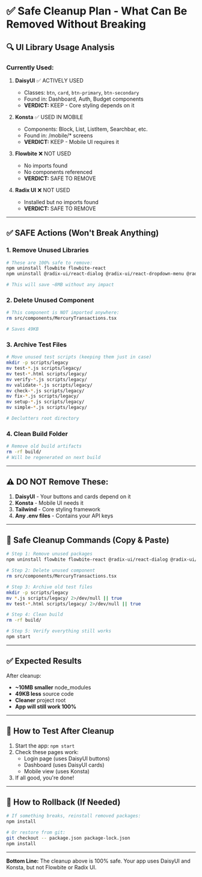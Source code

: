 # ✅ Safe Cleanup Plan - What Can Be Removed Without Breaking

## 🔍 UI Library Usage Analysis

### **Currently Used:**
1. **DaisyUI** ✅ ACTIVELY USED
   - Classes: `btn`, `card`, `btn-primary`, `btn-secondary`
   - Found in: Dashboard, Auth, Budget components
   - **VERDICT:** KEEP - Core styling depends on it

2. **Konsta** ✅ USED IN MOBILE
   - Components: Block, List, ListItem, Searchbar, etc.
   - Found in: /mobile/* screens
   - **VERDICT:** KEEP - Mobile UI requires it

3. **Flowbite** ❌ NOT USED
   - No imports found
   - No components referenced
   - **VERDICT:** SAFE TO REMOVE

4. **Radix UI** ❌ NOT USED
   - Installed but no imports found
   - **VERDICT:** SAFE TO REMOVE

---

## ✅ SAFE Actions (Won't Break Anything)

### 1. **Remove Unused Libraries**
```bash
# These are 100% safe to remove:
npm uninstall flowbite flowbite-react
npm uninstall @radix-ui/react-dialog @radix-ui/react-dropdown-menu @radix-ui/react-tabs @radix-ui/react-tooltip

# This will save ~8MB without any impact
```

### 2. **Delete Unused Component**
```bash
# This component is NOT imported anywhere:
rm src/components/MercuryTransactions.tsx

# Saves 49KB
```

### 3. **Archive Test Files**
```bash
# Move unused test scripts (keeping them just in case)
mkdir -p scripts/legacy
mv test-*.js scripts/legacy/
mv test-*.html scripts/legacy/
mv verify-*.js scripts/legacy/
mv validate-*.js scripts/legacy/
mv check-*.js scripts/legacy/
mv fix-*.js scripts/legacy/
mv setup-*.js scripts/legacy/
mv simple-*.js scripts/legacy/

# Declutters root directory
```

### 4. **Clean Build Folder**
```bash
# Remove old build artifacts
rm -rf build/
# Will be regenerated on next build
```

---

## ⚠️ DO NOT Remove These:

1. **DaisyUI** - Your buttons and cards depend on it
2. **Konsta** - Mobile UI needs it
3. **Tailwind** - Core styling framework
4. **Any .env files** - Contains your API keys

---

## 🚀 Safe Cleanup Commands (Copy & Paste)

```bash
# Step 1: Remove unused packages
npm uninstall flowbite flowbite-react @radix-ui/react-dialog @radix-ui/react-dropdown-menu @radix-ui/react-tabs @radix-ui/react-tooltip

# Step 2: Delete unused component
rm src/components/MercuryTransactions.tsx

# Step 3: Archive old test files
mkdir -p scripts/legacy
mv *.js scripts/legacy/ 2>/dev/null || true
mv test-*.html scripts/legacy/ 2>/dev/null || true

# Step 4: Clean build
rm -rf build/

# Step 5: Verify everything still works
npm start
```

---

## ✅ Expected Results

After cleanup:
- **~10MB smaller** node_modules
- **49KB less** source code
- **Cleaner** project root
- **App will still work 100%**

---

## 🧪 How to Test After Cleanup

1. Start the app: `npm start`
2. Check these pages work:
   - Login page (uses DaisyUI buttons)
   - Dashboard (uses DaisyUI cards)
   - Mobile view (uses Konsta)
3. If all good, you're done!

---

## 🔄 How to Rollback (If Needed)

```bash
# If something breaks, reinstall removed packages:
npm install

# Or restore from git:
git checkout -- package.json package-lock.json
npm install
```

---

**Bottom Line:** The cleanup above is 100% safe. Your app uses DaisyUI and Konsta, but not Flowbite or Radix UI.